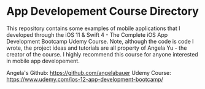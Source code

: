 # App Developement Course Directory
This repository contains some examples of mobile applications that I developed through the iOS 11 & Swift 4 - The Complete iOS App Development Bootcamp Udemy Course. Note, although the code is code I wrote, the project ideas and tutorials are all property of Angela Yu - the creator of the course. I highly recommend this course for anyone interested in mobile app developement.

Angela's Github: https://github.com/angelabauer
Udemy Course: https://www.udemy.com/ios-12-app-development-bootcamp/
